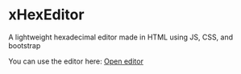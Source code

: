 # xHexEditor
A lightweight hexadecimal editor made in HTML using JS, CSS, and bootstrap

You can use the editor here:
[Open editor](https://xochitlvillalvazoizquierdo.github.io/xHexEditor/)
